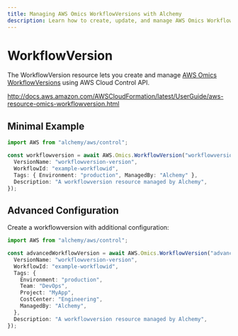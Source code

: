 ```yaml
---
title: Managing AWS Omics WorkflowVersions with Alchemy
description: Learn how to create, update, and manage AWS Omics WorkflowVersions using Alchemy Cloud Control.
---
```


# WorkflowVersion

The WorkflowVersion resource lets you create and manage [AWS Omics WorkflowVersions](https://docs.aws.amazon.com/omics/latest/userguide/) using AWS Cloud Control API.

http://docs.aws.amazon.com/AWSCloudFormation/latest/UserGuide/aws-resource-omics-workflowversion.html

## Minimal Example

```ts
import AWS from "alchemy/aws/control";

const workflowversion = await AWS.Omics.WorkflowVersion("workflowversion-example", {
  VersionName: "workflowversion-version",
  WorkflowId: "example-workflowid",
  Tags: { Environment: "production", ManagedBy: "Alchemy" },
  Description: "A workflowversion resource managed by Alchemy",
});
```

## Advanced Configuration

Create a workflowversion with additional configuration:

```ts
import AWS from "alchemy/aws/control";

const advancedWorkflowVersion = await AWS.Omics.WorkflowVersion("advanced-workflowversion", {
  VersionName: "workflowversion-version",
  WorkflowId: "example-workflowid",
  Tags: {
    Environment: "production",
    Team: "DevOps",
    Project: "MyApp",
    CostCenter: "Engineering",
    ManagedBy: "Alchemy",
  },
  Description: "A workflowversion resource managed by Alchemy",
});
```

